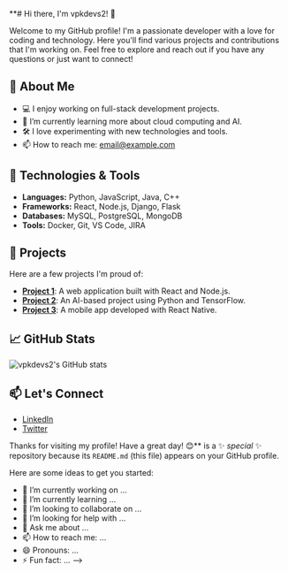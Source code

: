 **# Hi there, I'm vpkdevs2! 👋

Welcome to my GitHub profile! I'm a passionate developer with a love for coding and technology. Here you'll find various projects and contributions that I'm working on. Feel free to explore and reach out if you have any questions or just want to connect!

## 🚀 About Me

- 💻 I enjoy working on full-stack development projects.
- 🌱 I’m currently learning more about cloud computing and AI.
- 🛠️ I love experimenting with new technologies and tools.
- 📫 How to reach me: [email@example.com](mailto:email@example.com)

## 🔧 Technologies & Tools

- **Languages:** Python, JavaScript, Java, C++
- **Frameworks:** React, Node.js, Django, Flask
- **Databases:** MySQL, PostgreSQL, MongoDB
- **Tools:** Docker, Git, VS Code, JIRA

## 🌟 Projects

Here are a few projects I'm proud of:

- [**Project 1**](https://github.com/vpkdevs2/project1): A web application built with React and Node.js.
- [**Project 2**](https://github.com/vpkdevs2/project2): An AI-based project using Python and TensorFlow.
- [**Project 3**](https://github.com/vpkdevs2/project3): A mobile app developed with React Native.

## 📈 GitHub Stats

![vpkdevs2's GitHub stats](https://github-readme-stats.vercel.app/api?username=vpkdevs2&show_icons=true&theme=radical)

## 📫 Let's Connect

- [LinkedIn](https://www.linkedin.com/in/vpkdevs2/)
- [Twitter](https://twitter.com/vpkdevs2)

Thanks for visiting my profile! Have a great day! 😊** is a ✨ _special_ ✨ repository because its `README.md` (this file) appears on your GitHub profile.

Here are some ideas to get you started:

- 🔭 I’m currently working on ...
- 🌱 I’m currently learning ...
- 👯 I’m looking to collaborate on ...
- 🤔 I’m looking for help with ...
- 💬 Ask me about ...
- 📫 How to reach me: ...
- 😄 Pronouns: ...
- ⚡ Fun fact: ...
-->
